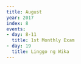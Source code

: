 ```yaml
---
title: August
year: 2017
index: 8
events:
- day: 8-11
  title: 1st Monthly Exam
- day: 19
  title: Linggo ng Wika
---
```


